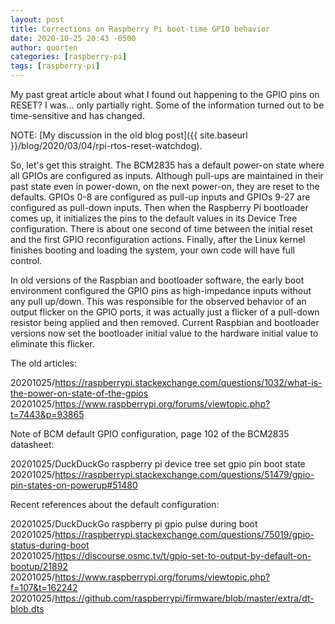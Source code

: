 ```yaml
---
layout: post
title: Corrections on Raspberry Pi boot-time GPIO behavior
date: 2020-10-25 20:43 -0500
author: quorten
categories: [raspberry-pi]
tags: [raspberry-pi]
---
```


My past great article about what I found out happening to the GPIO
pins on RESET?  I was... only partially right.  Some of the
information turned out to be time-sensitive and has changed.

NOTE: [My discussion in the old blog post]({{ site.baseurl }}/blog/2020/03/04/rpi-rtos-reset-watchdog).

So, let's get this straight.  The BCM2835 has a default power-on state
where all GPIOs are configured as inputs.  Although pull-ups are
maintained in their past state even in power-down, on the next
power-on, they are reset to the defaults.  GPIOs 0-8 are configured as
pull-up inputs and GPIOs 9-27 are configured as pull-down inputs.
Then when the Raspberry Pi bootloader comes up, it initializes the
pins to the default values in its Device Tree configuration.  There is
about one second of time between the initial reset and the first GPIO
reconfiguration actions.  Finally, after the Linux kernel finishes
booting and loading the system, your own code will have full control.

In old versions of the Raspbian and bootloader software, the early
boot environment configured the GPIO pins as high-impedance inputs
without any pull up/down.  This was responsible for the observed
behavior of an output flicker on the GPIO ports, it was actually just
a flicker of a pull-down resistor being applied and then removed.
Current Raspbian and bootloader versions now set the bootloader
initial value to the hardware initial value to eliminate this flicker.

<!-- more -->

The old articles:

20201025/https://raspberrypi.stackexchange.com/questions/1032/what-is-the-power-on-state-of-the-gpios  
20201025/https://www.raspberrypi.org/forums/viewtopic.php?t=7443&p=93865

Note of BCM default GPIO configuration, page 102 of the BCM2835
datasheet:

20201025/DuckDuckGo raspberry pi device tree set gpio pin boot state  
20201025/https://raspberrypi.stackexchange.com/questions/51479/gpio-pin-states-on-powerup#51480

Recent references about the default configuration:

20201025/DuckDuckGo raspberry pi gpio pulse during boot  
20201025/https://raspberrypi.stackexchange.com/questions/75019/gpio-status-during-boot  
20201025/https://discourse.osmc.tv/t/gpio-set-to-output-by-default-on-bootup/21892  
20201025/https://www.raspberrypi.org/forums/viewtopic.php?f=107&t=162242  
20201025/https://github.com/raspberrypi/firmware/blob/master/extra/dt-blob.dts
